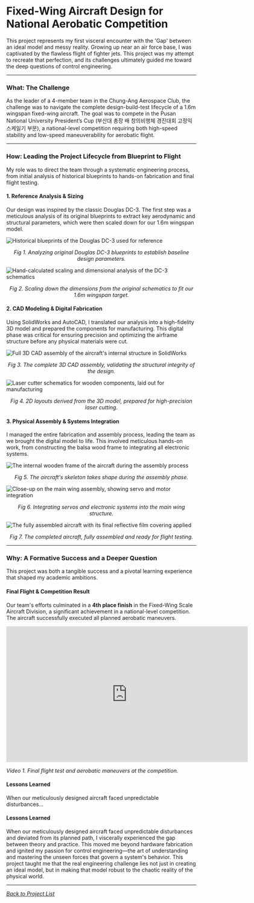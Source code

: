 # Fixed-Wing Aircraft Design for National Aerobatic Competition

This project represents my first visceral encounter with the 'Gap' between an ideal model and messy reality. Growing up near an air force base, I was captivated by the flawless flight of fighter jets. This project was my attempt to recreate that perfection, and its challenges ultimately guided me toward the deep questions of control engineering.

---

### What: The Challenge
As the leader of a 4-member team in the Chung-Ang Aerospace Club, the challenge was to navigate the complete design-build-test lifecycle of a 1.6m wingspan fixed-wing aircraft. The goal was to compete in the Pusan National University President’s Cup (부산대 총장 배 창의비행체 경진대회 고정익 스케일기 부문), a national-level competition requiring both high-speed stability and low-speed maneuverability for aerobatic flight.

---

### How: Leading the Project Lifecycle from Blueprint to Flight

My role was to direct the team through a systematic engineering process, from initial analysis of historical blueprints to hands-on fabrication and final flight testing.

#### 1. Reference Analysis & Sizing
Our design was inspired by the classic Douglas DC-3. The first step was a meticulous analysis of its original blueprints to extract key aerodynamic and structural parameters, which were then scaled down for our 1.6m wingspan model.

![Historical blueprints of the Douglas DC-3 used for reference](도면3.jpg)
*<center>Fig 1. Analyzing original Douglas DC-3 blueprints to establish baseline design parameters.</center>*

![Hand-calculated scaling and dimensional analysis of the DC-3 schematics](도면2.jpg)
*<center>Fig 2. Scaling down the dimensions from the original schematics to fit our 1.6m wingspan target.</center>*

#### 2. CAD Modeling & Digital Fabrication
Using SolidWorks and AutoCAD, I translated our analysis into a high-fidelity 3D model and prepared the components for manufacturing. This digital phase was critical for ensuring precision and optimizing the airframe structure before any physical materials were cut.

![Full 3D CAD assembly of the aircraft's internal structure in SolidWorks](전체_assm.png)
*<center>Fig 3. The complete 3D CAD assembly, validating the structural integrity of the design.</center>*

![Laser cutter schematics for wooden components, laid out for manufacturing](도면.png)
*<center>Fig 4. 2D layouts derived from the 3D model, prepared for high-precision laser cutting.</center>*

#### 3. Physical Assembly & Systems Integration
I managed the entire fabrication and assembly process, leading the team as we brought the digital model to life. This involved meticulous hands-on work, from constructing the balsa wood frame to integrating all electronic systems.

![The internal wooden frame of the aircraft during the assembly process](조립_1.jpg)
*<center>Fig 5. The aircraft's skeleton takes shape during the assembly phase.</center>*

![Close-up on the main wing assembly, showing servo and motor integration](주익.jpg)
*<center>Fig 6. Integrating servos and electronic systems into the main wing structure.</center>*

![The fully assembled aircraft with its final reflective film covering applied](필름까지_1.jpg)
*<center>Fig 7. The completed aircraft, fully assembled and ready for flight testing.</center>*

---

### Why: A Formative Success and a Deeper Question
This project was both a tangible success and a pivotal learning experience that shaped my academic ambitions.

#### Final Flight & Competition Result
Our team's efforts culminated in a **4th place finish** in the Fixed-Wing Scale Aircraft Division, a significant achievement in a national-level competition. The aircraft successfully executed all planned aerobatic maneuvers.

<iframe src="https://player.vimeo.com/video/1122079585" width="640" height="360" frameborder="0" allow="autoplay; fullscreen; picture-in-picture" allowfullscreen></iframe>
<p><i>Video 1. Final flight test and aerobatic maneuvers at the competition.</i></p>

#### Lessons Learned
When our meticulously designed aircraft faced unpredictable disturbances...

#### Lessons Learned
When our meticulously designed aircraft faced unpredictable disturbances and deviated from its planned path, I viscerally experienced the gap between theory and practice. This moved me beyond hardware fabrication and ignited my passion for control engineering—the art of understanding and mastering the unseen forces that govern a system's behavior. This project taught me that the real engineering challenge lies not just in creating an ideal model, but in making that model robust to the chaotic reality of the physical world.

---
*[Back to Project List](projects.html)*
